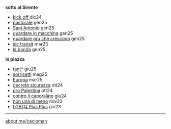 **sotto al Sirente**
- [kick off ](https://cacioman.github.io/t6x6-001.html) dic24 
- [pastorale](https://cacioman.github.io/t6x6-002.html) gen25
- [Sant'Antonio](https://cacioman.github.io/t6x6-101.html) gen25
- [guardare in macchina](https://cacioman.github.io/t6x6-006.html) gen25  
- [guardare gru che crescono](https://cacioman.github.io/t6x6-011.html) gen25  
- [sic transit](https://cacioman.github.io/t6x6-003.html) mar25
- [la banda](https://cacioman.github.io/t6x6-008.html) gen25
  
**in piazza**  
- [tant*](https://cacioman.github.io/perpiazze07.html)  giu25
- [sorrisetti](https://cacioman.github.io/perpiazze06.html) mag25
- [Europa](https://cacioman.github.io/perpiazze05.html) mar25
- [decreto sicurezza](https://cacioman.github.io/perpiazze04.html) ott24  
- [pro Palestina](https://cacioman.github.io/perpiazze03.html) ott24  
- [contro il caporalato](https://cacioman.github.io/perpiazze02.html) giu24  
- [non una di meno](https://cacioman.github.io/perpiazze01.html) nov23
- [LGBTQ Plus Plus](https://cacioman.github.io/LGTBplusplus.html) giu23

---  
[about.me/cacioman](https://about.me/cacioman) 
